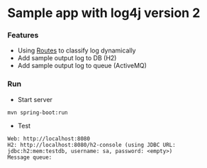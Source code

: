 # Sample app with log4j version 2

### Features
+ Using [Routes](https://logging.apache.org/log4j/2.x/manual/appenders.html#Routes) to classify log dynamically
+ Add sample output log to DB (H2)
+ Add sample output log to queue (ActiveMQ) 


### Run
+ Start server
```
mvn spring-boot:run
```

+ Test
```
Web: http://localhost:8080
H2: http://localhost:8080/h2-console (using JDBC URL: jdbc:h2:mem:testdb, username: sa, password: <empty>)
Message queue: 
```
